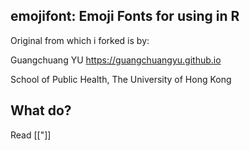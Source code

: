 ## emojifont: Emoji Fonts for using in R

Original from which i forked is by:

Guangchuang YU <https://guangchuangyu.github.io>

School of Public Health, The University of Hong Kong

## What do?

Read [["]]
